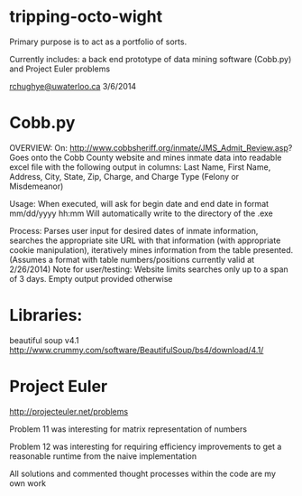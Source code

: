 tripping-octo-wight
===================
Primary purpose is to act as a portfolio of sorts.

Currently includes: a back end prototype of data mining software (Cobb.py) and Project Euler problems

rchughye@uwaterloo.ca
3/6/2014




Cobb.py
===================

OVERVIEW:
On: http://www.cobbsheriff.org/inmate/JMS_Admit_Review.asp?
Goes onto the Cobb County website and mines inmate data into readable excel file
with the following output in columns:
Last Name, First Name, Address, City, State, Zip, Charge, and Charge Type (Felony or Misdemeanor)

Usage:
When executed, will ask for begin date and end date in format mm/dd/yyyy hh:mm
Will automatically write to the directory of the .exe

Process:
Parses user input for desired dates of inmate information,
searches the appropriate site URL with that information (with appropriate cookie manipulation),
iteratively mines information from the table presented.
(Assumes a format with table numbers/positions currently valid at 2/26/2014)
Note for user/testing: Website limits searches only up to a span of 3 days. Empty output provided otherwise


Libraries:
===================
beautiful soup v4.1
http://www.crummy.com/software/BeautifulSoup/bs4/download/4.1/


Project Euler
===================
http://projecteuler.net/problems

Problem 11 was interesting for matrix representation of numbers

Problem 12 was interesting for requiring efficiency improvements to get a reasonable runtime from the naive implementation

All solutions and commented thought processes within the code are my own work
